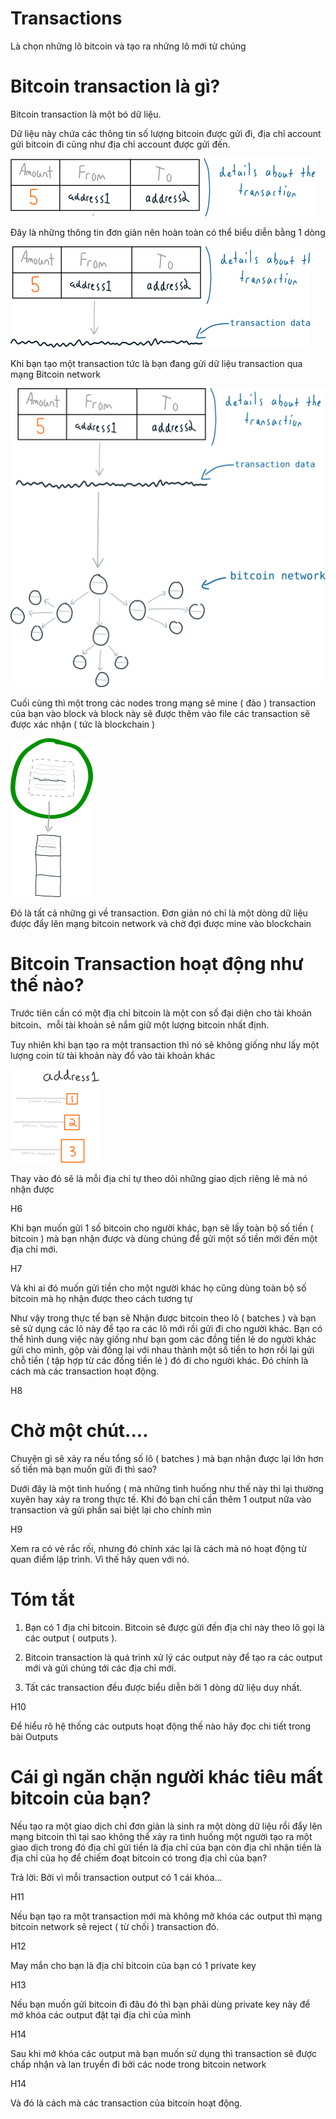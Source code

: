 
# Transactions

Là chọn những lô bitcoin và tạo ra những lô mới từ chúng

# Bitcoin transaction là gì?

Bitcoin transaction là một bó dữ liệu.

Dữ liệu này chứa các thông tin số lượng bitcoin được gửi đi, địa chỉ account gửi bitcoin đi cũng như địa chỉ account được gửi đến.

![01-transaction-table.png](images/01-transaction-table.png)

Đây là những thông tin đơn giản nên hoàn toàn có thể biểu diễn bằng 1 dòng

![01-transaction-table-data.png](images/01-transaction-table-data.png)

Khi bạn tạo một transaction tức là bạn đang gửi dữ liệu transaction qua mạng Bitcoin network

![01-transaction-table-data-network.png](images/01-transaction-table-data-network.png)

Cuối cùng thì một trong các nodes trong mạng sẽ mine ( đào ) transaction của bạn vào block và block này sẽ được thêm vào file các transaction sẽ được xác nhận ( tức là blockchain )

![01-transaction-table-data-network-mined.png](images/01-transaction-table-data-network-mined.png)

Đó là tất cả những gì về transaction.  Đơn giản nó chỉ là một dòng dữ liệu được đẩy lên mạng bitcoin network và chờ đợi được mine vào blockchain

# Bitcoin Transaction hoạt động như thế nào?

Trước tiên cần có một địa chỉ bitcoin là một con số đại diện cho tài khoản bitcoin、ｍỗi tài khoản sẽ nắm giữ một lượng bitcoin nhất định.

Tuy nhiên khi bạn tạo ra một transaction thì nó sẽ không giống như lấy một lượng coin từ tài khoản này đổ vào tài khoản khác

![02-address1.png](images/02-address1.png)

Thay vào đó sẽ là mỗi địa chỉ tự theo dõi những giao dịch riêng lẽ mà nó nhận được

H6

Khi bạn muốn gửi 1 số bitcoin cho người khác, bạn sẽ lấy toàn bộ số tiền ( bitcoin ) mà bạn nhận được và dùng chúng để gửi một số tiền mới đến một địa chỉ mới.

H7

Và khi ai đó muốn gửi tiền cho một người khác họ cũng dùng toàn bộ số bitcoin mà họ nhận được theo cách tương tự

Như vậy trong thực tế bạn sẽ Nhận được bitcoin theo lô ( batches ) và bạn sẽ sử dụng các lô này để tạo ra các lô mới rồi gửi đi cho người khác. Bạn có thể hình dung việc này giống như bạn gom các đồng tiền lẻ do người khác gửi cho mình, gộp vài đồng lại với nhau thành một số tiền to hơn rồi lại gửi chỗ tiền ( tập hợp từ các đồng tiền lẻ ) đó đi cho người khác. Đó chính là cách mà các transaction hoạt động.

H8

# Chờ một chút....

Chuyện gì sẽ xảy ra nếu tổng số lô ( batches ) mà bạn nhận được lại lớn hơn số tiền mà bạn muốn gửi đi thì sao?

Dưới đây là một tình huống ( mà những tình huống như thế này thì lại thường xuyên hay xảy ra trong thực tế. Khi đó bạn chỉ cần thêm 1 output nữa vào transaction và gửi phần sai biệt lại cho chính mìn

H9

Xem ra có vẻ rắc rối, nhưng đó chính xác lại là cách mà nó hoạt động từ quan điểm lập trình. Vì thế hãy quen với nó.

# Tóm tắt

1. Bạn có 1 địa chỉ bitcoin. Bitcoin sẽ được gửi đến địa chỉ này theo lô gọi là các output ( outputs ).

2. Bitcoin transaction là quá trình xử lý các output này để tạo ra các output mới và gửi chúng tới các địa chỉ mới.

3. Tất các transaction đều được biểu diễn bởi 1 dòng dữ liệu duy nhất.

H10

Để hiểu rõ hệ thống các outputs hoạt động thế nào hãy đọc chi tiết trong bài Outputs

# Cái gì ngăn chặn người khác tiêu mất bitcoin của bạn?

Nếu tạo ra một giao dịch chỉ đơn giản là sinh ra một dòng dữ liệu rồi đẩy lên mạng bitcoin thì tại sao không thể xảy ra tình huống một người tạo ra một giao dịch trong đó địa chỉ gửi tiền là địa chỉ của bạn còn địa chỉ nhận tiền là địa chỉ của họ để chiếm đoạt bitcoin có trong địa chỉ của bạn?

Trả lời: Bởi vì mỗi transaction output có 1 cái khóa...

H11

Nếu bạn tạo ra một transaction mới mà không mở khóa các output thì mạng bitcoin network sẽ  reject ( từ chối ) transaction đó.

H12

May mắn cho bạn là địa chỉ bitcoin của bạn có 1 private key

H13

Nếu bạn muốn gửi bitcoin đi đâu đó thì bạn phải dùng private key này để mở khóa các output đặt tại địa chỉ của mình

H14

Sau khi mở khóa các output mà bạn muốn sử dụng thì transaction sẽ được chấp nhận và lan truyền đi bởi các node trong bitcoin network

H14

Và đó là cách mà các transaction của bitcoin hoạt động.
